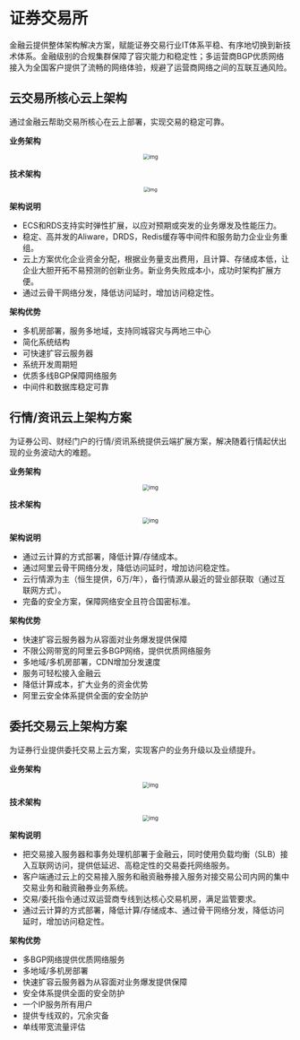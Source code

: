 # 证券交易所

金融云提供整体架构解决方案，赋能证券交易行业IT体系平稳、有序地切换到新技术体系。金融级别的合规集群保障了容灾能力和稳定性；多运营商BGP优质网络接入为全国客户提供了流畅的网络体验，规避了运营商网络之间的互联互通风险。

## 云交易所核心云上架构

通过金融云帮助交易所核心在云上部署，实现交易的稳定可靠。

**业务架构**

<div align="center"><img src="http://help-static-aliyun-doc.aliyuncs.com/assets/img/15922/15481782287208_zh-CN.png" alt="img" style="zoom:67%;" /></div>

**技术架构**

<div align="center"><img src="http://help-static-aliyun-doc.aliyuncs.com/assets/img/15922/15481782287209_zh-CN.png" alt="img" style="zoom:60%;" /></div>

**架构说明**

- ECS和RDS支持实时弹性扩展，以应对预期或突发的业务爆发及性能压力。
- 稳定、高并发的Aliware，DRDS，Redis缓存等中间件和服务助力企业业务重组。
- 云上方案优化企业资金分配，根据业务量支出费用，且计算、存储成本低，让企业大胆开拓不易预测的创新业务。新业务失败成本小，成功时架构扩展方便。
- 通过云骨干网络分发，降低访问延时，增加访问稳定性。

**架构优势**

- 多机房部署，服务多地域，支持同城容灾与两地三中心
- 简化系统结构
- 可快速扩容云服务器
- 系统开发周期短
- 优质多线BGP保障网络服务
- 中间件和数据库稳定可靠

## 行情/资讯云上架构方案

为证券公司、财经门户的行情/资讯系统提供云端扩展方案，解决随着行情起伏出现的业务波动大的难题。

**业务架构**

<div align="center"><img src="http://help-static-aliyun-doc.aliyuncs.com/assets/img/15922/15481782287211_zh-CN.png" alt="img" style="zoom: 70%;" /></div>

**技术架构**

<div align="center"><img src="http://help-static-aliyun-doc.aliyuncs.com/assets/img/15922/15481782287213_zh-CN.png" alt="img" style="zoom: 70%;" /></div>

**架构说明**

- 通过云计算的方式部署，降低计算/存储成本。
- 通过阿里云骨干网络分发，降低访问延时，增加访问稳定性。
- 云行情源为主（恒生提供，6万/年），备行情源从最近的营业部获取（通过互联网方式）。
- 完备的安全方案，保障网络安全且符合国密标准。

**架构优势**

- 快速扩容云服务器为从容面对业务爆发提供保障
- 不限公网带宽的阿里云多BGP网络，提供优质网络服务
- 多地域/多机房部署，CDN增加分发速度
- 服务可轻松接入金融云
- 降低计算成本，扩大业务的资金优势
- 阿里云安全体系提供全面的安全防护

## 委托交易云上架构方案

为证券行业提供委托交易上云方案，实现客户的业务升级以及业绩提升。

**业务架构**

<div align="center"><img src="http://help-static-aliyun-doc.aliyuncs.com/assets/img/15922/15481782287214_zh-CN.png" alt="img" style="zoom: 70%;" /></div>

**技术架构**

<div align="center"><img src="http://help-static-aliyun-doc.aliyuncs.com/assets/img/15922/15481782287215_zh-CN.png" alt="img" style="zoom: 70%;" /></div>

**架构说明**

- 把交易接入服务器和事务处理机部署于金融云，同时使用负载均衡（SLB）接入互联网访问，提供低延迟、高稳定性的交易委托网络服务。
- 客户端通过云上的交易接入服务和融资融券接入服务对接交易公司内网的集中交易业务和融资融券业务系统。
- 交易/委托指令通过双运营商专线到达核心交易机房，满足监管要求。
- 通过云计算的方式部署，降低计算/存储成本、通过骨干网络分发，降低访问延时，增加访问稳定性。

**架构优势**

- 多BGP网络提供优质网络服务
- 多地域/多机房部署
- 快速扩容云服务器为从容面对业务爆发提供保障
- 安全体系提供全面的安全防护
- 一个IP服务所有用户
- 提供专线双的，冗余灾备
- 单线带宽流量评估